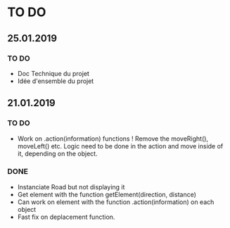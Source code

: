 [//]: # "File created the 21.09.2019. This is a personnal file to remember where I was and what I'll have to do next time. I prefer doing this here to centralize all the information, instead on trello or something similar"
# TO DO 
## 25.01.2019
### TO DO
- Doc Technique du projet
- Idée d'ensemble du projet

## 21.01.2019
### TO DO 
- Work on .action(information) functions ! Remove the moveRight(), moveLeft() etc. Logic need to be done in the action and move inside of it, depending on the object.
### DONE
- Instanciate Road but not displaying it
- Get element with the function getElement(direction, distance)
- Can work on element with the function .action(information) on each object
- Fast fix on deplacement function. 